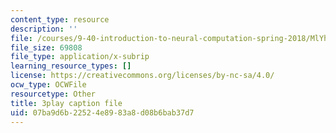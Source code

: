 ```yaml
---
content_type: resource
description: ''
file: /courses/9-40-introduction-to-neural-computation-spring-2018/MlYhHsq_tOU_captions.vtt
file_size: 69808
file_type: application/x-subrip
learning_resource_types: []
license: https://creativecommons.org/licenses/by-nc-sa/4.0/
ocw_type: OCWFile
resourcetype: Other
title: 3play caption file
uid: 07ba9d6b-2252-4e89-83a8-d08b6bab37d7
---
```

